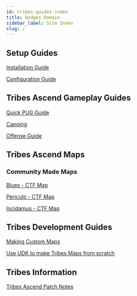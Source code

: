 ```yaml
---
id: tribes-guides-index
title: Dodges Domain
sidebar_label: Site Index
slug: /
---
```


## Setup Guides

[Installation Guide](guide-install-setup)

[Configuration Guide](guide-config)

## Tribes Ascend Gameplay Guides

[Quick PUG Guide](gameplay/guide-quick)

[Capping](gameplay/guide-cap)

[Offense Guide](gameplay/guide-offense)
<!--
[Offense](gameplay/how-to-defend)

[Offense](gameplay/how-to-hof)

[Offense](gameplay/how-to-snipe)
-->

## Tribes Ascend Maps
### Community Made Maps
[Blues - CTF Map](custommaps/trctf-blues)

[Periculo - CTF Map](custommaps/trctf-periculo)

[Incidamus - CTF Map](custommaps/trctf-incidamus)

## Tribes Development Guides

[Making Custom Maps](development/guide-map-dev)

[Use UDK to make Tribes Maps from scratch](development/guide-udk-basics)

## Tribes Information
[Tribes Ascend Patch Notes](information/patch-notes)



<!---
## Gameplay Guides

- [Movement](gameplay/how-to-move)
- [Shooting](gameplay/how-to-shoot)
- [Spot Cappers](gameplay/how-to-spot)
- [Competitive Format](gameplay/how-to-competitive)

### Roles
- [Offense](gameplay/how-to-offend)
- [Capping](gameplay/guide-cap)
- [Heavy on Flag](gameplay/how-to-hof)
- [Defense](gameplay/how-to-defend)
- [Sniping](gameplay/how-to-snipe)
-->

